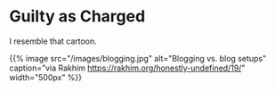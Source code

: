 # Guilty as Charged

I resemble that cartoon.
<!--more-->
{{% image
src="/images/blogging.jpg"
alt="Blogging vs. blog setups"
caption="via Rakhim https://rakhim.org/honestly-undefined/19/"
width="500px"
%}}

